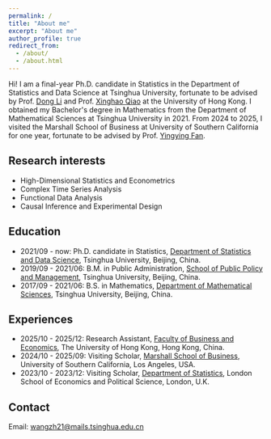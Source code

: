 ```yaml
---
permalink: /
title: "About me"
excerpt: "About me"
author_profile: true
redirect_from: 
  - /about/
  - /about.html
---
```


Hi! I am a final-year Ph.D. candidate in Statistics in the Department of Statistics and Data Science at Tsinghua University, fortunate to be advised by Prof. [Dong Li](https://www.stat.tsinghua.edu.cn/en/info/1023/1052.htm) and Prof. [Xinghao Qiao](https://www.hkubs.hku.hk/people/xinghao-qiao/) at the University of Hong Kong.
I obtained my Bachelor's degree in Mathematics from the Department of Mathematical Sciences at Tsinghua University in 2021.
From 2024 to 2025, I visited the Marshall School of Business at University of Southern California for one year, fortunate to be advised by Prof. [Yingying Fan](https://faculty.marshall.usc.edu/yingying-fan/).

## Research interests
* High-Dimensional Statistics and Econometrics
* Complex Time Series Analysis
* Functional Data Analysis
* Causal Inference and Experimental Design

## Education
* 2021/09 - now:  Ph.D. candidate in Statistics, [Department of Statistics and Data Science](https://www.stat.tsinghua.edu.cn/en/), Tsinghua University, Beijing, China.
* 2019/09 - 2021/06:  B.M. in Public Administration, [School of Public Policy and Management](https://www.sppm.tsinghua.edu.cn/english/), Tsinghua University, Beijing, China.
* 2017/09 - 2021/06:  B.S. in Mathematics, [Department of Mathematical Sciences](https://www.math.tsinghua.edu.cn/), Tsinghua University, Beijing, China.

## Experiences
* 2025/10 - 2025/12:  Research Assistant, [Faculty of Business and Economics](https://www.hkubs.hku.hk/), The University of Hong Kong, Hong Kong, China.
* 2024/10 - 2025/09:  Visiting Scholar, [Marshall School of Business](https://www.marshall.usc.edu/), University of Southern California, Los Angeles, USA.
* 2023/10 - 2023/12:  Visiting Scholar, [Department of Statistics](https://www.lse.ac.uk/statistics), London School of Economics and Political Science, London, U.K.

## Contact
Email: wangzh21@mails.tsinghua.edu.cn
